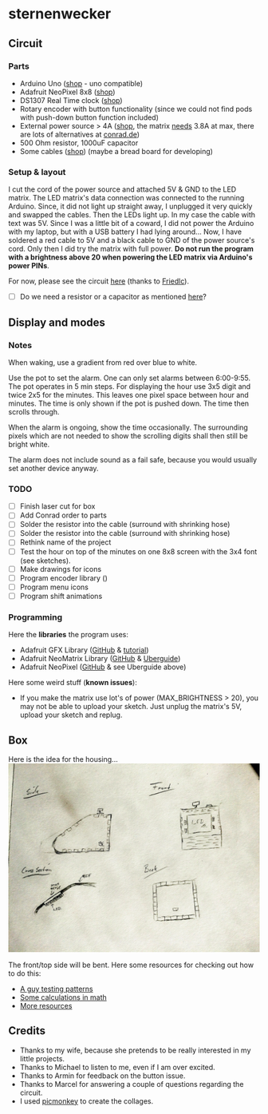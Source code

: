 # sternenwecker

## Circuit

### Parts

- Arduino Uno ([shop](http://www.amazon.de/SainSmart-Kompatibel-Entwicklungsbrett-ATmega328P-enthaltend/dp/B00760RLFO/ref=sr_1_6?ie=UTF8&qid=1425220236&sr=8-6&keywords=Sainsmart) - uno compatible)
- Adafruit NeoPixel 8x8 ([shop](http://www.flikto.de/products/adafruit-neopixel-neomatrix-8x8-64-rgb-led-pixel-matrix))
- DS1307 Real Time clock ([shop](http://www.amazon.de/DS1307-AT24C32-Module-Arduino-Mega2560/dp/B00G6B6MGS/ref=sr_1_6?ie=UTF8&qid=1425019440&sr=8-6&keywords=Ds1307))
- Rotary encoder with button functionality (since we could not find pods with push-down button function included)
- External power source > 4A ([shop](http://www.amazon.de/dp/B004S7U4IO), the matrix [needs](https://learn.adafruit.com/adafruit-neopixel-uberguide/power) 3.8A at max, there are lots of alternatives at [conrad.de](http://conrad.de))
- 500 Ohm resistor, 1000uF capacitor
- Some cables ([shop](http://www.amazon.de/dp/B00PXBVRZS)) (maybe a bread board for developing)

### Setup & layout

I cut the cord of the power source and attached 5V & GND to the LED matrix. The LED matrix's data connection was connected to the running Arduino. Since, it did not light up straight away, I unplugged it very quickly and swapped the cables. Then the LEDs light up. In my case the cable with text was 5V. Since I was a little bit of a coward, I did not power the Arduino with my laptop, but with a USB battery I had lying around... Now, I have soldered a red cable to 5V and a black cable to GND of the power source's cord. Only then I did try the matrix with full power. **Do not run the program with a brightness above 20 when powering the LED matrix via Arduino's power PINs**.

For now, please see the circuit [here](http://www.instructables.com/file/F7F8GS5HRCK17ZT) (thanks to [Friedlc](http://www.instructables.com/id/25D-Edge-Lighting-Pixel-LED-Cube/step4/Wire-them-up/)).

* [ ] Do we need a resistor or a capacitor as mentioned [here](https://learn.adafruit.com/adafruit-neopixel-uberguide/power)?

## Display and modes

### Notes

When waking, use a gradient from red over blue to white.

Use the pot to set the alarm. One can only set alarms between 6:00-9:55. The pot operates in 5 min steps. For displaying the hour use 3x5 digit and twice 2x5 for the minutes. This leaves one pixel space between hour and minutes.
The time is only shown if the pot is pushed down. The time then scrolls through.

When the alarm is ongoing, show the time occasionally. The surrounding pixels which are not needed to show the scrolling digits shall then still be bright white.

The alarm does not include sound as a fail safe, because you would usually set another device anyway.

### TODO

- [ ] Finish laser cut for box
- [ ] Add Conrad order to parts
- [ ] Solder the resistor into the cable (surround with shrinking hose)
- [ ] Solder the resistor into the cable (surround with shrinking hose)
- [ ] Rethink name of the project
- [ ] Test the hour on top of the minutes on one 8x8 screen with the 3x4 font (see sketches).
- [ ] Make drawings for icons
- [ ] Program encoder library ()
- [ ] Program menu icons
- [ ] Program shift animations

### Programming

Here the **libraries** the program uses:

- Adafruit GFX Library ([GitHub](https://github.com/adafruit/Adafruit-GFX-Library) & [tutorial](https://learn.adafruit.com/adafruit-gfx-graphics-library/overview))
- Adafruit NeoMatrix Library ([GitHub](https://github.com/adafruit/Adafruit_NeoMatrix) & [Uberguide](https://learn.adafruit.com/adafruit-neopixel-uberguide/neomatrix-library))
- Adafruit NeoPixel ([GitHub](https://github.com/adafruit/Adafruit_NeoPixel) & see Uberguide above)

Here some weird stuff (**known issues**):

- If you make the matrix use lot's of power (MAX_BRIGHTNESS > 20), you may not be able to upload your sketch. Just unplug the matrix's 5V, upload your sketch and replug.

## Box

Here is the idea for the housing...
![box](https://raw.githubusercontent.com/motine/lightalarmy/master/studies/box-retro.jpg)

The front/top side will be bent. Here some resources for checking out how to do this:

* [A guy testing patterns](http://m.instructables.com/id/Curved-laser-bent-wood/?ALLSTEPS)
* [Some calculations in math](http://www.deferredprocrastination.co.uk/blog/2012/minimum-bend-radius/)
* [More resources](http://www.deferredprocrastination.co.uk/blog/category/def-proc/lattice-hinges/)


## Credits

* Thanks to my wife, because she pretends to be really interested in my little projects.
* Thanks to Michael to listen to me, even if I am over excited.
* Thanks to Armin for feedback on the button issue.
* Thanks to Marcel for answering a couple of questions regarding the circuit.
* I used [picmonkey](http://www.picmonkey.com/) to create the collages.
